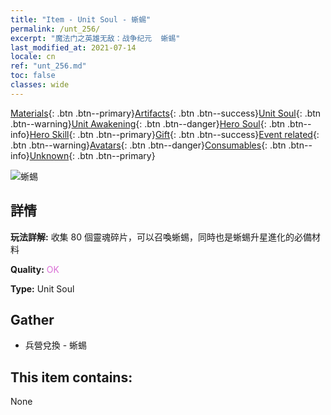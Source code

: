 ```yaml
---
title: "Item - Unit Soul - 蜥蜴"
permalink: /unt_256/
excerpt: "魔法门之英雄无敌：战争纪元  蜥蜴"
last_modified_at: 2021-07-14
locale: cn
ref: "unt_256.md"
toc: false
classes: wide
---
```

 [Materials](/ItemsCN/){: .btn .btn--primary}[Artifacts](/ItemsCN/Artifacts/){: .btn .btn--success}[Unit Soul](/ItemsCN/UnitSoul/){: .btn .btn--warning}[Unit Awakening](/ItemsCN/UnitAwakening/){: .btn .btn--danger}[Hero Soul](/ItemsCN/HeroSoul/){: .btn .btn--info}[Hero Skill](/ItemsCN/HeroSkill/){: .btn .btn--primary}[Gift](/ItemsCN/Gift/){: .btn .btn--success}[Event related](/ItemsCN/Events/){: .btn .btn--warning}[Avatars](/ItemsCN/Avatars/){: .btn .btn--danger}[Consumables](/ItemsCN/Consumables/){: .btn .btn--info}[Unknown](/ItemsCN/Unknown/){: .btn .btn--primary}

 ![蜥蜴](/images/u/ti_xiyi.jpg)

## 詳情
 **玩法詳解:** 收集 80 個靈魂碎片，可以召喚蜥蜴，同時也是蜥蜴升星進化的必備材料

 **Quality:** <span style="color: #DA70D6">OK</span>

 **Type:** Unit Soul

## Gather

*    兵營兌換 - 蜥蜴 

## This item contains:

  None

